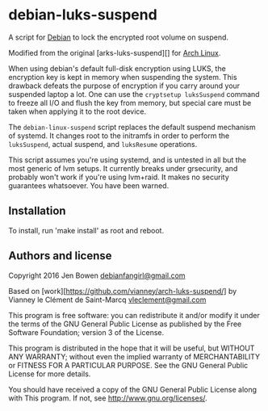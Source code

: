 debian-luks-suspend
==================

A script for [Debian][] to lock the encrypted root volume on suspend.

Modified from the original [arks-luks-suspend][] for [Arch Linux][].

When using debian's default full-disk encryption using LUKS, the encryption 
key is kept in memory when suspending the system. This drawback defeats the 
purpose of encryption if you carry around your suspended laptop a lot. One 
can use the `cryptsetup luksSuspend` command to freeze all I/O and flush the 
key from memory, but special care must be taken when applying it to the root 
device.

The `debian-linux-suspend` script replaces the default suspend mechanism of
systemd. It changes root to the initramfs in order to perform the 
`luksSuspend`, actual suspend, and `luksResume` operations.

This script assumes you're using systemd, and is untested in all but the most 
generic of lvm setups.  It currently breaks under grsecurity, and probably
won't work if you're using lvm+raid. It makes no security guarantees 
whatsoever.  You have been warned.

[Debian]: https://www.debian.org/
[arch-luks-suspend]: https://github.com/vianney/arch-luks-suspend/
[Arch Linux]: https://www.archlinux.org/

Installation
-------------

To install, run 'make install' as root and reboot.

Authors and license
-------------------
Copyright 2016 Jen Bowen <debianfangirl@gmail.com>

Based on [work][https://github.com/vianney/arch-luks-suspend/] by 
Vianney le Clément de Saint-Marcq <vleclement@gmail.com>

This program is free software: you can redistribute it and/or modify
it under the terms of the GNU General Public License as published by
the Free Software Foundation; version 3 of the License.

This program is distributed in the hope that it will be useful,
but WITHOUT ANY WARRANTY; without even the implied warranty of
MERCHANTABILITY or FITNESS FOR A PARTICULAR PURPOSE.  See the
GNU General Public License for more details.

You should have received a copy of the GNU General Public License
along with This program.  If not, see <http://www.gnu.org/licenses/>.
